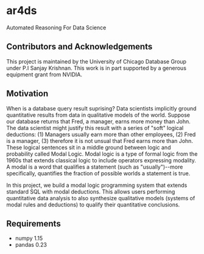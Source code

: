 # ar4ds
Automated Reasoning For Data Science

## Contributors and Acknowledgements
This project is maintained by the University of Chicago Database Group under P.I Sanjay Krishnan. This work is in part supported by a generous equipment grant from NVIDIA.

## Motivation
When is a database query result suprising? Data scientists implicitly ground quantitative results from data in qualitative models of the world.
Suppose our database returns that Fred, a manager, earns more money than John.
The data scientist might justify this result with a series of "soft" logical deductions: (1) Managers usually earn more than other employees, (2) Fred is a manager, (3) therefore it is not unsual that Fred earns more than John. These logical sentences sit in a middle ground between logic and probability called Modal Logic. Modal logic is a type of formal logic from the 1960s that extends classical logic to include operators expressing modality. A modal is a word that qualifies a statement (such as "usually")--more specifically, quantifies the fraction of possible worlds a statement is true.

 In this project, we build a modal logic programming system that extends standard SQL with modal deductions. This allows users performing quantitative data analysis to also synthesize qualitative models (systems of modal rules and deductions) to qualify their quantitative conclusions.

## Requirements
* numpy 1.15
* pandas 0.23 


